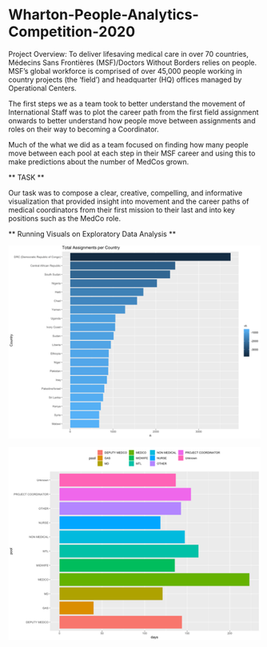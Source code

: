 # Wharton-People-Analytics-Competition-2020

Project Overview: To deliver lifesaving medical care in over 70 countries, Médecins Sans Frontières (MSF)/Doctors Without Borders 
relies on people. MSF’s global workforce is comprised of over 45,000 people working in country projects (the ‘field’) 
and headquarter (HQ) offices managed by Operational Centers.

The first steps we as a team took to better understand the movement of International Staff was 
to plot the career path from the first field assignment onwards to better understand how 
people move between assignments and roles on their way to becoming a Coordinator.

Much of the what we did as a team focused on finding how many
people move between each pool at each step in their MSF career and using this to make
predictions about the number of MedCos grown.

** TASK **

Our task was to compose a clear, creative, compelling, and informative visualization that provided insight 
into movement and the career paths of medical coordinators from their first mission to their last and 
into key positions such as the MedCo role.

** Running Visuals on Exploratory Data Analysis ** 

![Total Assignments per Country Top 20](https://github.com/artwang31/Wharton-People-Analytics-Competition-2020/blob/master/Total%20Assignments%20per%20Country.png)

![Average Days on Assignments per Position](https://github.com/artwang31/Wharton-People-Analytics-Competition-2020/blob/master/Average%20Days%20on%20Assignments%20Per%20Position.png)
